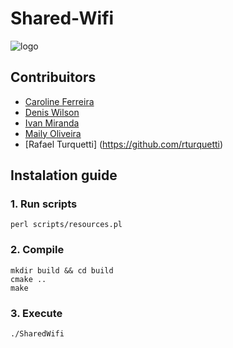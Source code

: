 # Shared-Wifi

![logo](http://i.imgur.com/lM1lBjq.png)

## Contribuitors

* [Caroline Ferreira](https://github.com/kkarollinee)
* [Denis Wilson](https://github.com/DenisWP)
* [Ivan Miranda](https://github.com/Host32)
* [Maily Oliveira](https://github.com/mailyosantos)
* [Rafael Turquetti] (https://github.com/rturquetti)

## Instalation guide

### 1. Run scripts

```
perl scripts/resources.pl
```

### 2. Compile

```
mkdir build && cd build
cmake ..
make
```

### 3. Execute

```
./SharedWifi
```
